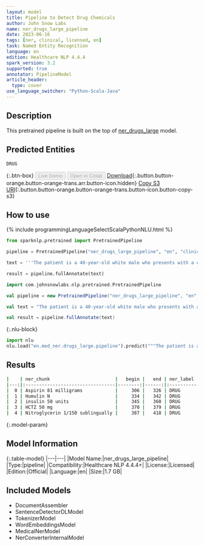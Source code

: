 ```yaml
---
layout: model
title: Pipeline to Detect Drug Chemicals
author: John Snow Labs
name: ner_drugs_large_pipeline
date: 2023-06-16
tags: [ner, clinical, licensed, en]
task: Named Entity Recognition
language: en
edition: Healthcare NLP 4.4.4
spark_version: 3.2
supported: true
annotator: PipelineModel
article_header:
  type: cover
use_language_switcher: "Python-Scala-Java"
---
```


## Description

This pretrained pipeline is built on the top of [ner_drugs_large](https://nlp.johnsnowlabs.com/2021/03/31/ner_drugs_large_en.html) model.

## Predicted Entities

`DRUG`



{:.btn-box}
<button class="button button-orange" disabled>Live Demo</button>
<button class="button button-orange" disabled>Open in Colab</button>
[Download](https://s3.amazonaws.com/auxdata.johnsnowlabs.com/clinical/models/ner_drugs_large_pipeline_en_4.4.4_3.2_1686949696508.zip){:.button.button-orange.button-orange-trans.arr.button-icon.hidden}
[Copy S3 URI](s3://auxdata.johnsnowlabs.com/clinical/models/ner_drugs_large_pipeline_en_4.4.4_3.2_1686949696508.zip){:.button.button-orange.button-orange-trans.button-icon.button-copy-s3}

## How to use

<div class="tabs-box" markdown="1">
{% include programmingLanguageSelectScalaPythonNLU.html %}

```python
from sparknlp.pretrained import PretrainedPipeline

pipeline = PretrainedPipeline("ner_drugs_large_pipeline", "en", "clinical/models")

text = '''The patient is a 40-year-old white male who presents with a chief complaint of 'chest pain'. The patient is diabetic and has a prior history of coronary artery disease. The patient presents today stating that his chest pain started yesterday evening and has been somewhat intermittent. He has been advised Aspirin 81 milligrams QDay. Humulin N. insulin 50 units in a.m. HCTZ 50 mg QDay. Nitroglycerin 1/150 sublingually PRN chest pain..'''

result = pipeline.fullAnnotate(text)
```
```scala
import com.johnsnowlabs.nlp.pretrained.PretrainedPipeline

val pipeline = new PretrainedPipeline("ner_drugs_large_pipeline", "en", "clinical/models")

val text = "The patient is a 40-year-old white male who presents with a chief complaint of 'chest pain'. The patient is diabetic and has a prior history of coronary artery disease. The patient presents today stating that his chest pain started yesterday evening and has been somewhat intermittent. He has been advised Aspirin 81 milligrams QDay. Humulin N. insulin 50 units in a.m. HCTZ 50 mg QDay. Nitroglycerin 1/150 sublingually PRN chest pain.."

val result = pipeline.fullAnnotate(text)
```


{:.nlu-block}
```python
import nlu
nlu.load("en.med_ner.drugs_large.pipeline").predict("""The patient is a 40-year-old white male who presents with a chief complaint of 'chest pain'. The patient is diabetic and has a prior history of coronary artery disease. The patient presents today stating that his chest pain started yesterday evening and has been somewhat intermittent. He has been advised Aspirin 81 milligrams QDay. Humulin N. insulin 50 units in a.m. HCTZ 50 mg QDay. Nitroglycerin 1/150 sublingually PRN chest pain..""")
```

</div>


## Results

```bash
|    | ner_chunk                        |   begin |   end | ner_label   |   confidence |
|---:|:---------------------------------|--------:|------:|:------------|-------------:|
|  0 | Aspirin 81 milligrams            |     306 |   326 | DRUG        |     0.8401   |
|  1 | Humulin N                        |     334 |   342 | DRUG        |     0.95755  |
|  2 | insulin 50 units                 |     345 |   360 | DRUG        |     0.847067 |
|  3 | HCTZ 50 mg                       |     370 |   379 | DRUG        |     0.875567 |
|  4 | Nitroglycerin 1/150 sublingually |     387 |   418 | DRUG        |     0.845967 |
```

{:.model-param}
## Model Information

{:.table-model}
|---|---|
|Model Name:|ner_drugs_large_pipeline|
|Type:|pipeline|
|Compatibility:|Healthcare NLP 4.4.4+|
|License:|Licensed|
|Edition:|Official|
|Language:|en|
|Size:|1.7 GB|

## Included Models

- DocumentAssembler
- SentenceDetectorDLModel
- TokenizerModel
- WordEmbeddingsModel
- MedicalNerModel
- NerConverterInternalModel